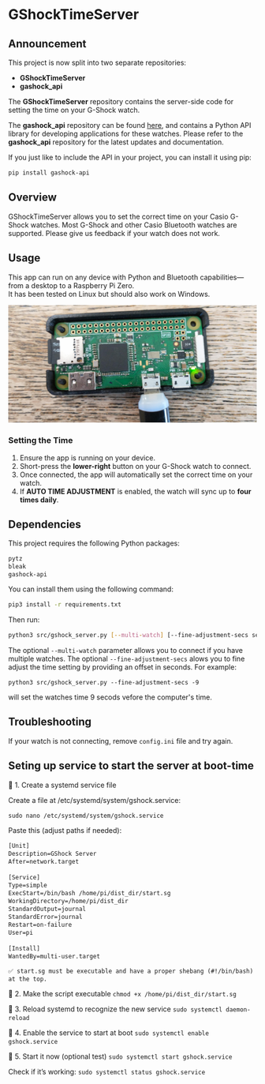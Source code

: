 # GShockTimeServer

## Announcement

This project is now split into two separate repositories:

- **GShockTimeServer**
- **gashock_api**

The **GShockTimeServer** repository contains the server-side code for setting the time on your G-Shock watch.

The **gashock_api** repository can be found [here](https://github.com/izivkov/gshock_api), and contains a Python API library for developing applications for these watches. Please refer to the **gashock_api** repository for the latest updates and documentation.

If you just like to include the API in your project, you can install it using pip:

```bash
pip install gashock-api
```

## Overview

GShockTimeServer allows you to set the correct time on your Casio G-Shock watches. Most G-Shock and other Casio Bluetooth watches are supported. Please give us feedback if your watch does not work.

## Usage

This app can run on any device with Python and Bluetooth capabilities—from a desktop to a Raspberry Pi Zero.  
It has been tested on Linux but should also work on Windows.

![Pi Zero Running the Server](images/pizero.jpg)

### Setting the Time

1. Ensure the app is running on your device.
2. Short-press the **lower-right** button on your G-Shock watch to connect.
3. Once connected, the app will automatically set the correct time on your watch.
4. If **AUTO TIME ADJUSTMENT** is enabled, the watch will sync up to **four times daily**.

## Dependencies

This project requires the following Python packages:

```
pytz
bleak
gashock-api
```

You can install them using the following command:

```bash
pip3 install -r requirements.txt
```

Then run:

```bash
python3 src/gshock_server.py [--multi-watch] [--fine-adjustment-secs secs]
```

The optional `--multi-watch` parameter allows you to connect if you have multiple watches.
The optional `--fine-adjustment-secs` alows you to fine adjust the time setting by providing an offset in seconds. For example:
```
python3 src/gshock_server.py --fine-adjustment-secs -9
```
will set the watches time 9 secods vefore the computer's time.

## Troubleshooting
If your watch is not connecting, remove `config.ini` file and try again.

## Seting up service to start the server at boot-time

🔹 1. Create a systemd service file

Create a file at /etc/systemd/system/gshock.service:
```
sudo nano /etc/systemd/system/gshock.service
```

Paste this (adjust paths if needed):
```
[Unit]
Description=GShock Server
After=network.target

[Service]
Type=simple
ExecStart=/bin/bash /home/pi/dist_dir/start.sg
WorkingDirectory=/home/pi/dist_dir
StandardOutput=journal
StandardError=journal
Restart=on-failure
User=pi

[Install]
WantedBy=multi-user.target
```

    ✅ start.sg must be executable and have a proper shebang (#!/bin/bash) at the top.

🔹 2. Make the script executable
```chmod +x /home/pi/dist_dir/start.sg```

🔹 3. Reload systemd to recognize the new service
```sudo systemctl daemon-reload```

🔹 4. Enable the service to start at boot
```sudo systemctl enable gshock.service```

🔹 5. Start it now (optional test)
```sudo systemctl start gshock.service```

Check if it’s working:
```sudo systemctl status gshock.service```


